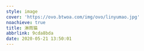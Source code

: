 ```yaml
---
style: image
cover: 'https://ovo.btwoa.com/img/ovo/linyumao.jpg'
noachieve: true
title: 淋雨猫
abbrlink: 9cda8bda
date: 2020-05-21 13:50:01
---
```

